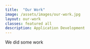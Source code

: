 ```yaml
---
title:  "Our Work"
image: /assets/images/our-work.jpg
layout: our-work
classes: featured all
description: Application Development
---
```

We did some work
